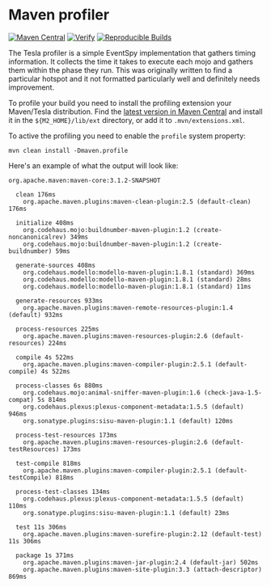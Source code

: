 # Maven profiler

[![Maven Central](https://img.shields.io/maven-central/v/io.takari.maven/maven-profiler.svg?label=Maven%20Central)](https://search.maven.org/artifact/io.takari.maven/maven-profiler)
[![Verify](https://github.com/takari/maven-profiler/actions/workflows/ci.yml/badge.svg)](https://github.com/takari/maven-profiler/actions/workflows/ci.yml)
[![Reproducible Builds](https://img.shields.io/endpoint?url=https://raw.githubusercontent.com/jvm-repo-rebuild/reproducible-central/master/content/io/takari/maven/maven-profiler/badge.json)](https://github.com/jvm-repo-rebuild/reproducible-central/blob/master/content/io/takari/maven/maven-profiler/README.md)

The Tesla profiler is a simple EventSpy implementation that gathers timing information. It collects the time it takes to execute each mojo and gathers them within the phase they run. This was originally written to find a particular hotspot and it not formatted particularly well and definitely needs improvement.

To profile your build you need to install the profiling extension your Maven/Tesla distribution. Find the [latest version in Maven Central][1] and install it in the `${M2_HOME}/lib/ext` directory,
or add it to `.mvn/extensions.xml`.

To active the profiling you need to enable the `profile` system property:

```
mvn clean install -Dmaven.profile
```

Here's an example of what the output will look like:

```
org.apache.maven:maven-core:3.1.2-SNAPSHOT

  clean 176ms
    org.apache.maven.plugins:maven-clean-plugin:2.5 (default-clean) 176ms

  initialize 408ms
    org.codehaus.mojo:buildnumber-maven-plugin:1.2 (create-noncanonicalrev) 349ms
    org.codehaus.mojo:buildnumber-maven-plugin:1.2 (create-buildnumber) 59ms

  generate-sources 408ms
    org.codehaus.modello:modello-maven-plugin:1.8.1 (standard) 369ms
    org.codehaus.modello:modello-maven-plugin:1.8.1 (standard) 28ms
    org.codehaus.modello:modello-maven-plugin:1.8.1 (standard) 11ms

  generate-resources 933ms
    org.apache.maven.plugins:maven-remote-resources-plugin:1.4 (default) 932ms

  process-resources 225ms
    org.apache.maven.plugins:maven-resources-plugin:2.6 (default-resources) 224ms

  compile 4s 522ms
    org.apache.maven.plugins:maven-compiler-plugin:2.5.1 (default-compile) 4s 522ms

  process-classes 6s 880ms
    org.codehaus.mojo:animal-sniffer-maven-plugin:1.6 (check-java-1.5-compat) 5s 814ms
    org.codehaus.plexus:plexus-component-metadata:1.5.5 (default) 946ms
    org.sonatype.plugins:sisu-maven-plugin:1.1 (default) 120ms

  process-test-resources 173ms
    org.apache.maven.plugins:maven-resources-plugin:2.6 (default-testResources) 173ms

  test-compile 818ms
    org.apache.maven.plugins:maven-compiler-plugin:2.5.1 (default-testCompile) 818ms

  process-test-classes 134ms
    org.codehaus.plexus:plexus-component-metadata:1.5.5 (default) 110ms
    org.sonatype.plugins:sisu-maven-plugin:1.1 (default) 23ms

  test 11s 306ms
    org.apache.maven.plugins:maven-surefire-plugin:2.12 (default-test) 11s 306ms

  package 1s 371ms
    org.apache.maven.plugins:maven-jar-plugin:2.4 (default-jar) 502ms
    org.apache.maven.plugins:maven-site-plugin:3.3 (attach-descriptor) 869ms

```
[1]: http://repo.maven.apache.org/maven2/io/tesla/profile/tesla-profiler/
